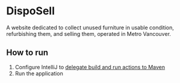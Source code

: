 # DispoSell
A website dedicated to collect unused furniture in usable condition, refurbishing them, and selling them, operated in Metro Vancouver.
## How to run
1. Configure IntelliJ to [delegate build and run actions to Maven](https://www.jetbrains.com/help/idea/delegate-build-and-run-actions-to-maven.html#delegate_to_maven)
2. Run the application
